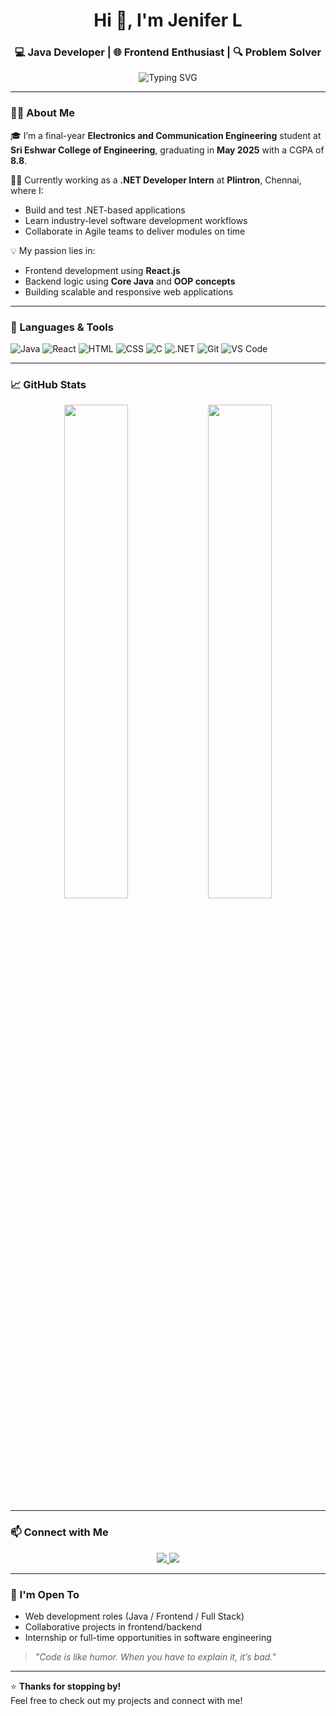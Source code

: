 <h1 align="center">Hi 👋, I'm Jenifer L</h1>
<h3 align="center">💻 Java Developer | 🌐 Frontend Enthusiast | 🔍 Problem Solver</h3>

<p align="center">
  <img src="https://readme-typing-svg.demolab.com?font=Fira+Code&size=20&pause=1000&color=F7971E&center=true&vCenter=true&width=435&lines=Java+Developer;Frontend+Developer+%7C+React.js;Building+Responsive+Web+Apps;Problem+Solver+%7C+Software+Enthusiast" alt="Typing SVG" />
</p>

---

### 👩‍💻 About Me

🎓 I’m a final-year **Electronics and Communication Engineering** student at **Sri Eshwar College of Engineering**, graduating in **May 2025** with a CGPA of **8.8**.

👩‍💼 Currently working as a **.NET Developer Intern** at **Plintron**, Chennai, where I:
- Build and test .NET-based applications
- Learn industry-level software development workflows
- Collaborate in Agile teams to deliver modules on time

💡 My passion lies in:
- Frontend development using **React.js**
- Backend logic using **Core Java** and **OOP concepts**
- Building scalable and responsive web applications

---

### 🧰 Languages & Tools

![Java](https://img.shields.io/badge/Java-ED8B00?style=for-the-badge&logo=openjdk&logoColor=white)
![React](https://img.shields.io/badge/React.js-61DAFB?style=for-the-badge&logo=react&logoColor=black)
![HTML](https://img.shields.io/badge/HTML-E34F26?style=for-the-badge&logo=html5&logoColor=white)
![CSS](https://img.shields.io/badge/CSS-1572B6?style=for-the-badge&logo=css3&logoColor=white)
![C](https://img.shields.io/badge/C-00599C?style=for-the-badge&logo=c&logoColor=white)
![.NET](https://img.shields.io/badge/.NET-512BD4?style=for-the-badge&logo=dotnet&logoColor=white)
![Git](https://img.shields.io/badge/Git-F05032?style=for-the-badge&logo=git&logoColor=white)
![VS Code](https://img.shields.io/badge/VS_Code-007ACC?style=for-the-badge&logo=visual-studio-code&logoColor=white)

---

### 📈 GitHub Stats

<p align="center">
  <img src="https://github-readme-stats.vercel.app/api?username=jeniferL-git&show_icons=true&theme=react" width="45%">
  <img src="https://github-readme-stats.vercel.app/api/top-langs/?username=jeniferL-git&layout=compact&theme=react" width="45%">
</p>

---

### 📫 Connect with Me

<p align="center">
  <a href="https://www.linkedin.com/in/jenifer-l">
    <img src="https://img.shields.io/badge/LinkedIn-blue?style=for-the-badge&logo=linkedin" />
  </a>
  <a href="mailto:your.email@example.com">
    <img src="https://img.shields.io/badge/Gmail-D14836?style=for-the-badge&logo=gmail&logoColor=white"/>
  </a>
</p>

---

### 🚀 I'm Open To

- Web development roles (Java / Frontend / Full Stack)
- Collaborative projects in frontend/backend
- Internship or full-time opportunities in software engineering

> _"Code is like humor. When you have to explain it, it’s bad."_

---

⭐ **Thanks for stopping by!**  
Feel free to check out my projects and connect with me!
